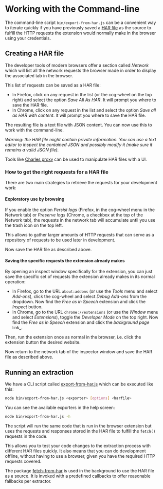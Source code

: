 # Working with the Command-line

The command-line script `bin/export-from-har.js` can be a convenient way to iterate quickly if you have previously saved a [HAR file](https://en.wikipedia.org/wiki/HAR_\(file_format\)) as the source to fulfill the HTTP requests the extension would normally make in the browser using your credentials.

## Creating a HAR file

The developer tools of modern browsers offer a section called _Network_ which will list all the network requests the browser made in order to display the associated tab in the browser.

This list of requests can be saved as a HAR file:

- In Firefox, click on any request in the list (or the cog-wheel on the top right) and select the option _Save All As HAR_. It will prompt you where to save the HAR file.
- In Chrome, click on any request in the list and select the option _Save all as HAR with content_. It will prompt you where to save the HAR file.

The resulting file is a text file with JSON content. You can now use this to work with the command-line.

*Warning: the HAR file might contain private information. You can use a text editor to inspect the contained JSON and possibly modify it (make sure it remains a valid JSON file).*

Tools like [Charles proxy](https://www.charlesproxy.com/) can be used to manipulate HAR files with a UI.

### How to get the right requests for a HAR file

There are two main strategies to retrieve the requests for your development work:

#### Exploratory use by browsing

If you enable the option _Persist logs_ (Firefox, in the cog-wheel menu in the Network tab) or _Preserve logs_ (Chrome, a checkbox at the top of the Network tab), the requests in the network tab will accumulate until you use the trash icon on the top left.

This allows to gather larger amounts of HTTP requests that can serve as a repository of requests to be used later in development.

Now save the HAR file as described above.

#### Saving the specific requests the extension already makes

By opening an inspect window specifically for the extension, you can just save the specific set of requests the extension already makes in its normal operation:

- In Firefox, go to the URL `about:addons` (or use the _Tools_ menu and select _Add-ons_), click the cog-wheel and select _Debug Add-ons_ from the dropdown. Now find the _Free as in Speech_ extension and click the _Inspect_ button.
- In Chrome, go to the URL `chrome://extensions` (or use the _Window_ menu and select _Extensions_), toggle the _Developer Mode_ on the top right. Now find the _Free as in Speech_ extension and click the _background page_ link_.

Then, run the extension once as normal in the browser, i.e. click the extension button the desired website.

Now return to the network tab of the inspector window and save the HAR file as described above.

## Running an extraction

We have a CLI script called [export-from-har.js](/bin/export-from-har.js) which can be executed like this:

```bash
node bin/export-from-har.js <exporter> [options] <harfile>
```

You can see the available exporters in the help screen:

```bash
node bin/export-from-har.js -h
```

The script will run the same code that is run in the browser extension but uses the requests and responses stored in the HAR file to fulfill the `fetch()` requests in the code.

This allows you to test your code changes to the extraction process with different HAR files quickly. It also means that you can do development offline, without having to use a browser, given you have the required HTTP requests covered.

The package [fetch-from-har](/packages/fetch-from-har/README.md) is used in the background to use the HAR file as a source. It is invoked with a predefined callbacks to offer reasonable fallbacks per extractor.

